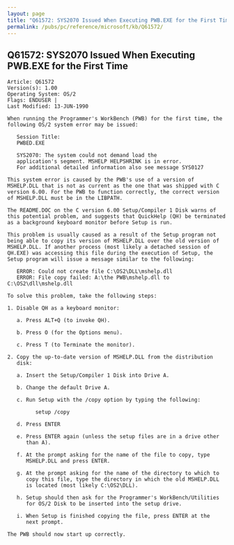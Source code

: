 ```yaml
---
layout: page
title: "Q61572: SYS2070 Issued When Executing PWB.EXE for the First Time"
permalink: /pubs/pc/reference/microsoft/kb/Q61572/
---
```


## Q61572: SYS2070 Issued When Executing PWB.EXE for the First Time

	Article: Q61572
	Version(s): 1.00
	Operating System: OS/2
	Flags: ENDUSER |
	Last Modified: 13-JUN-1990
	
	When running the Programmer's WorkBench (PWB) for the first time, the
	following OS/2 system error may be issued:
	
	   Session Title:
	   PWBED.EXE
	
	   SYS2070: The system could not demand load the
	   application's segment. MSHELP HELPSHRINK is in error.
	   For additional detailed information also see message SYS0127
	
	This system error is caused by the PWB's use of a version of
	MSHELP.DLL that is not as current as the one that was shipped with C
	version 6.00. For the PWB to function correctly, the correct version
	of MSHELP.DLL must be in the LIBPATH.
	
	The README.DOC on the C version 6.00 Setup/Compiler 1 Disk warns of
	this potential problem, and suggests that QuickHelp (QH) be terminated
	as a background keyboard monitor before Setup is run.
	
	This problem is usually caused as a result of the Setup program not
	being able to copy its version of MSHELP.DLL over the old version of
	MSHELP.DLL. If another process (most likely a detached session of
	QH.EXE) was accessing this file during the execution of Setup, the
	Setup program will issue a message similar to the following:
	
	   ERROR: Could not create file C:\OS2\DLL\mshelp.dll
	   ERROR: File copy failed: A:\the PWB\mshelp.dll to C:\OS2\dll\mshelp.dll
	
	To solve this problem, take the following steps:
	
	1. Disable QH as a keyboard monitor:
	
	   a. Press ALT+Q (to invoke QH).
	
	   b. Press O (for the Options menu).
	
	   c. Press T (to Terminate the monitor).
	
	2. Copy the up-to-date version of MSHELP.DLL from the distribution
	   disk:
	
	   a. Insert the Setup/Compiler 1 Disk into Drive A.
	
	   b. Change the default Drive A.
	
	   c. Run Setup with the /copy option by typing the following:
	
	         setup /copy
	
	   d. Press ENTER
	
	   e. Press ENTER again (unless the setup files are in a drive other
	      than A).
	
	   f. At the prompt asking for the name of the file to copy, type
	      MSHELP.DLL and press ENTER.
	
	   g. At the prompt asking for the name of the directory to which to
	      copy this file, type the directory in which the old MSHELP.DLL
	      is located (most likely C:\OS2\DLL).
	
	   h. Setup should then ask for the Programmer's WorkBench/Utilities
	      for OS/2 Disk to be inserted into the setup drive.
	
	   i. When Setup is finished copying the file, press ENTER at the
	      next prompt.
	
	The PWB should now start up correctly.
